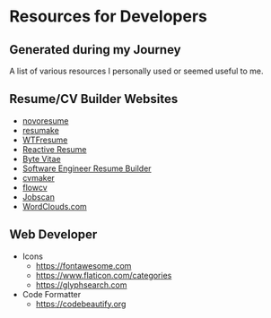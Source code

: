 # Resources for Developers

## Generated during my Journey

A list of various resources I personally used or seemed useful to me.

## Resume/CV Builder Websites

- [novoresume](https://novoresume.com)
- [resumake](https://resumake.io/)
- [WTFresume](https://wtfresume.com/)
- [Reactive Resume](https://rx-resume.web.app/)
- [Byte Vitae](https://cv.bytevitae.com/)
- [Software Engineer Resume Builder](https://gitconnected.com/resume-builder)
- [cvmaker](https://cvmkr.com)
- [flowcv](https://flowcv.io/)
- [Jobscan](https://www.jobscan.co/)
- [WordClouds.com](https://www.wordclouds.com/)

## Web Developer

- Icons
  - https://fontawesome.com
  - https://www.flaticon.com/categories
  - https://glyphsearch.com
- Code Formatter
  - https://codebeautify.org
